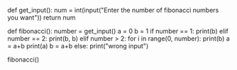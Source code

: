 def get_input():
    num = int(input("Enter the number of fibonacci numbers you want"))
    return num


def fibonacci():
    number = get_input()
    a = 0
    b = 1
    if number == 1:
        print(b)
    elif number == 2:
        print(b, b)
    elif number > 2:
        for i in range(0, number):
            print(b)
            a = a+b
            print(a)
            b = a+b
    else:
        print("wrong input")


fibonacci()